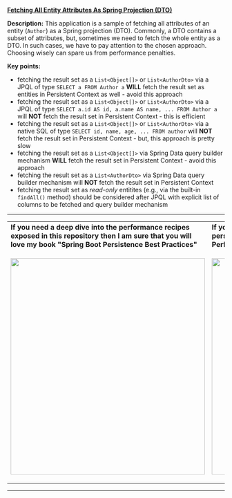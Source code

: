 **[Fetching All Entity Attributes As Spring Projection (DTO)](https://github.com/AnghelLeonard/Hibernate-SpringBoot/tree/master/HibernateSpringBootJoinDtoAllFields)**
 
**Description:** This application is a sample of fetching all attributes of an entity (`Author`) as a Spring projection (DTO). Commonly, a DTO contains a subset of attributes, but, sometimes we need to fetch the whole entity as a DTO. In such cases, we have to pay attention to the chosen approach. Choosing wisely can spare us from performance penalties.

**Key points:** 
- fetching the result set as a `List<Object[]>` or `List<AuthorDto>` via a JPQL of type `SELECT a FROM Author a` **WILL** fetch the result set as entities in Persistent Context as well - avoid this approach
- fetching the result set as a `List<Object[]>` or `List<AuthorDto>` via a JPQL of type `SELECT a.id AS id, a.name AS name, ... FROM Author a` will **NOT** fetch the result set in Persistent Context - this is efficient
- fetching the result set as a `List<Object[]>` or `List<AuthorDto>` via a native SQL of type `SELECT id, name, age, ... FROM author` will **NOT** fetch the result set in Persistent Context - but, this approach is pretty slow
- fetching the result set as a `List<Object[]>` via Spring Data query builder mechanism **WILL** fetch the result set in Persistent Context - avoid this approach
- fetching the result set as a `List<AuthorDto>` via Spring Data query builder mechanism will **NOT** fetch the result set in Persistent Context
- fetching the result set as *read-only* entitites (e.g., via the built-in `findAll()` method) should be considered after JPQL with explicit list of columns to be fetched and query builder mechanism

-----------------------------------------------------------------------------------------------------------------------    
<table>
     <tr><td><b>If you need a deep dive into the performance recipes exposed in this repository then I am sure that you will love my book "Spring Boot Persistence Best Practices"</b></td><td><b>If you need a hand of tips and illustrations of 100+ Java persistence performance issues then "Java Persistence Performance Illustrated Guide" is for you.</b></td></tr>
     <tr><td>
<a href="https://www.apress.com/us/book/9781484256251"><p align="left"><img src="https://github.com/AnghelLeonard/Hibernate-SpringBoot/blob/master/Spring%20Boot%20Persistence%20Best%20Practices.jpg" height="500" width="450"/></p></a>
</td><td>
<a href="https://leanpub.com/java-persistence-performance-illustrated-guide"><p align="right"><img src="https://github.com/AnghelLeonard/Hibernate-SpringBoot/blob/master/Java%20Persistence%20Performance%20Illustrated%20Guide.jpg" height="500" width="450"/></p></a>
</td></tr></table>

-----------------------------------------------------------------------------------------------------------------------    

